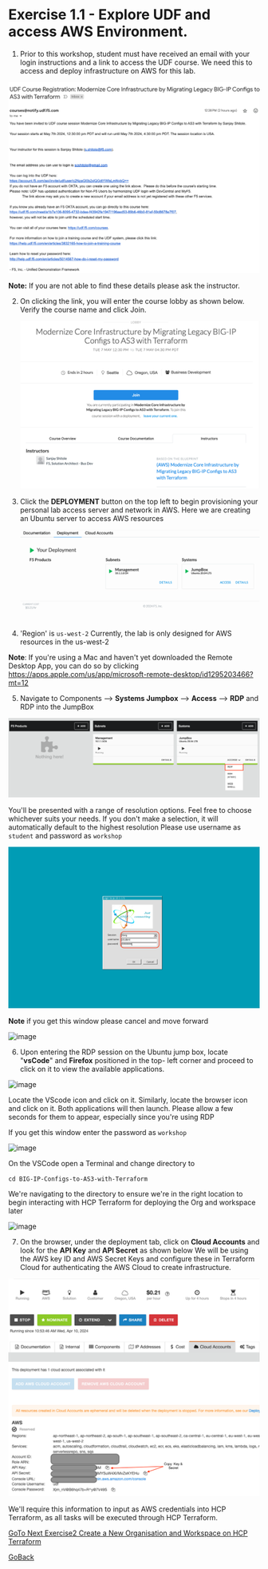 # Exercise 1.1 - Explore UDF and access AWS Environment.


1. Prior to this workshop, student must have received an email with your login instructions and a link to access the UDF course. We need this to access and deploy  infrastructure on AWS for this lab. 

  ![image](../images/udf-email.png)

   
   **Note:** If you are not able to find these details please ask the instructor.
   
2. On clicking the link, you will enter the course lobby as shown below. Verify the course name  and click Join.

   ![image](../images/udf-email2.png)

   
3. Click the __DEPLOYMENT__ button on the top left to begin provisioning your personal lab access server and network in AWS. Here we are creating an Ubuntu server to access  AWS resources

   ![image](../images/udf-deployment.png)


4. 'Region' is ``` us-west-2 ``` Currently, the lab is only designed for AWS resources in the us-west-2

__Note__: If you're using a Mac and haven't yet downloaded the Remote Desktop App, you can do so by clicking
  https://apps.apple.com/us/app/microsoft-remote-desktop/id1295203466?mt=12
   
5. Navigate to Components -->  __Systems Jumpbox__ --> __Access__ --> __RDP__ and RDP into the JumpBox

![alt text](../images/RDP_Jumpbox.png)

   
  You'll be presented with a range of resolution options. Feel free to choose whichever suits your 
  needs. If you don't make a selection, it will automatically default to the highest resolution
  Please use username as ```student``` and password as ```workshop```
  
   ![alt text](../images/login.png)

   __Note__ if you get this window please cancel and move forward

   ![image](https://github.com/f5businessdevelopment/bigipworkshop/assets/13858248/c8f218c5-ffd3-45ad-a778-fe10a2766159)


    
6. Upon entering the RDP session on the Ubuntu jump box, locate "__vsCode__" and __Firefox__  positioned in the top- 
left corner and proceed to click on it to view the available applications.

![image](https://github.com/f5businessdevelopment/bigipworkshop/assets/13858248/40a9b086-7bbb-433e-a0f2-6d4b55b604bc)


  Locate the VScode icon and click on it. Similarly, locate the browser icon and click on it. Both 
  applications will then launch. Please allow a few seconds for them to appear, especially since 
  you're using RDP
  
   If you get this window enter the password as ```workshop```

   ![image](https://github.com/f5businessdevelopment/bigipworkshop/assets/13858248/300ebf15-a103-411c-8b08-a7e8142e3229)


   On the VSCode open a Terminal and change directory to
   ```
   cd BIG-IP-Configs-to-AS3-with-Terraform

   ```
   We're navigating to the directory to ensure we're in the right location to begin interacting 
   with HCP Terraform for deploying the Org and workspace later

   ![image](https://github.com/f5businessdevelopment/bigipworkshop/assets/13858248/d2d587e7-fc2c-4937-b101-96aef292656e)



7. On the browser, under the deployment tab, click on **Cloud Accounts** and look for the **API Key** and **API Secret** as shown below
We will be using the AWS key ID and  AWS Secret Keys and configure these in Terraform Cloud for authenticating  the AWS Cloud to create infrastructure.

  ![alt text](../images/console.png)

   We'll require this information to input as AWS credentials into HCP Terraform, as all tasks will 
   be executed through HCP Terraform.

[GoTo Next Exercise2 Create a New Organisation and Workspace on HCP Terraform](ex2.md)

[GoBack](../README.md)
